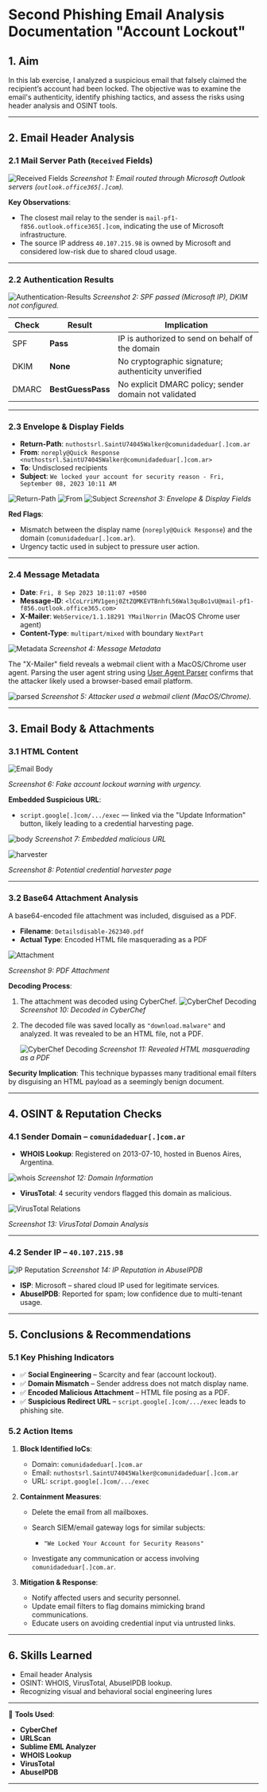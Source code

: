 # **Second Phishing Email Analysis Documentation "Account Lockout"**


## 1. Aim

In this lab exercise, I analyzed a suspicious email that falsely claimed the recipient’s account had been locked. The objective was to examine the email's authenticity, identify phishing tactics, and assess the risks using header analysis and OSINT tools.

---

## 2. Email Header Analysis

### 2.1 Mail Server Path (`Received` Fields)

![Received Fields](images/recieved.jpg)
*Screenshot 1: Email routed through Microsoft Outlook servers (`outlook.office365[.]com`).*

**Key Observations**:

* The closest mail relay to the sender is `mail-pf1-f856.outlook.office365[.]com`, indicating the use of Microsoft infrastructure.
* The source IP address `40.107.215.98` is owned by Microsoft and considered low-risk due to shared cloud usage.

---

### 2.2 Authentication Results

![Authentication-Results](images/auth.png)
*Screenshot 2: SPF passed (Microsoft IP), DKIM not configured.*

| **Check** | **Result**        | **Implication**                                       |
| --------- | ----------------- | ----------------------------------------------------- |
| SPF       | **Pass**          | IP is authorized to send on behalf of the domain      |
| DKIM      | **None**          | No cryptographic signature; authenticity unverified   |
| DMARC     | **BestGuessPass** | No explicit DMARC policy; sender domain not validated |

---

### 2.3 Envelope & Display Fields

* **Return-Path**: `nuthostsrl.SaintU74045Walker@comunidadeduar[.]com.ar`
* **From**: `noreply@Quick Response <nuthostsrl.SaintU74045Walker@comunidadeduar[.]com.ar>`
* **To**: Undisclosed recipients
* **Subject**: `We locked your account for security reason - Fri, September 08, 2023 10:11 AM`

![Return-Path](images/returnpath.png)
![From](images/from.png)
![Subject](images/subject.png)
*Screenshot 3: Envelope & Display Fields*

**Red Flags**:

* Mismatch between the display name (`noreply@Quick Response`) and the domain (`comunidadeduar[.]com.ar`).
* Urgency tactic used in subject to pressure user action.

---

### 2.4 Message Metadata

* **Date**: `Fri, 8 Sep 2023 10:11:07 +0500`
* **Message-ID**: `<lCoLrriMV1genj0ZtZQMKEVTBnhfL56Wal3quBo1vU@mail-pf1-f856.outlook.office365.com>`
* **X-Mailer**: `WebService/1.1.18291 YMailNorrin` (MacOS Chrome user agent)
* **Content-Type**: `multipart/mixed` with boundary `NextPart`

![Metadata](images/meta.png)
*Screenshot 4: Message Metadata*

The "X-Mailer" field reveals a webmail client with a MacOS/Chrome user agent. Parsing the user agent string using [User Agent Parser](https://explore.whatismybrowser.com/useragents/parse/#parse-useragent) confirms that the attacker likely used a browser-based email platform.

![parsed](images/parse.png)
*Screenshot 5: Attacker used a webmail client (MacOS/Chrome).*

---

## 3. Email Body & Attachments

### 3.1 HTML Content

![Email Body](images/body.png)

*Screenshot 6: Fake account lockout warning with urgency.*

**Embedded Suspicious URL**:

* `script.google[.]com/.../exec` — linked via the "Update Information" button, likely leading to a credential harvesting page.

![body](images/href.png)
*Screenshot 7: Embedded malicious URL*

![harvester](images/harvester.png)

*Screenshot 8: Potential credential harvester page*

---

### 3.2 Base64 Attachment Analysis

A base64-encoded file attachment was included, disguised as a PDF.

* **Filename**: `Detailsdisable-262340.pdf`
* **Actual Type**: Encoded HTML file masquerading as a PDF

![Attachment](images/contenttype2.jpg)

*Screenshot 9: PDF Attachment*

**Decoding Process**:

1. The attachment was decoded using CyberChef.
   ![CyberChef Decoding](images/base64.2.png)
   *Screenshot 10: Decoded in CyberChef*

2. The decoded file was saved locally as `"download.malware"` and analyzed. It was revealed to be an HTML file, not a PDF.

   ![CyberChef Decoding](images/html.jpg)
   *Screenshot 11: Revealed HTML masquerading as a PDF*

**Security Implication**:
This technique bypasses many traditional email filters by disguising an HTML payload as a seemingly benign document.

---

## 4. OSINT & Reputation Checks

### 4.1 Sender Domain – `comunidadeduar[.]com.ar`

* **WHOIS Lookup**: Registered on 2013-07-10, hosted in Buenos Aires, Argentina.

![whois](images/whois.png)
*Screenshot 12: Domain Information*

* **VirusTotal**: 4 security vendors flagged this domain as malicious.

![VirusTotal Relations](images/whois5.png)

*Screenshot 13: VirusTotal Domain Analysis*

---

### 4.2 Sender IP – `40.107.215.98`

![IP Reputation](images/ipreputation.png)
*Screenshot 14: IP Reputation in AbuseIPDB*

* **ISP**: Microsoft – shared cloud IP used for legitimate services.
* **AbuseIPDB**: Reported for spam; low confidence due to multi-tenant usage.

---

## 5. Conclusions & Recommendations

### 5.1 Key Phishing Indicators

* ✅ **Social Engineering** – Scarcity and fear (account lockout).
* ✅ **Domain Mismatch** – Sender address does not match display name.
* ✅ **Encoded Malicious Attachment** – HTML file posing as a PDF.
* ✅ **Suspicious Redirect URL** – `script.google[.]com/.../exec` leads to phishing site.

### 5.2 Action Items

1. **Block Identified IoCs**:

   * Domain: `comunidadeduar[.]com.ar`
   * Email: `nuthostsrl.SaintU74045Walker@comunidadeduar[.]com.ar`
   * URL: `script.google[.]com/.../exec`

2. **Containment Measures**:

   * Delete the email from all mailboxes.
   * Search SIEM/email gateway logs for similar subjects:

     * `"We Locked Your Account for Security Reasons"`
   * Investigate any communication or access involving `comunidadeduar[.]com.ar`.

3. **Mitigation & Response**:

   * Notify affected users and security personnel.
   * Update email filters to flag domains mimicking brand communications.
   * Educate users on avoiding credential input via untrusted links.

---

## 6. Skills Learned

* Email header Analysis
* OSINT: WHOIS, VirusTotal, AbuseIPDB lookup.
* Recognizing visual and behavioral social engineering lures

---

🔧 **Tools Used**:

* **CyberChef**
* **URLScan**
* **Sublime EML Analyzer**
* **WHOIS Lookup**
* **VirusTotal**
* **AbuseIPDB**

---
